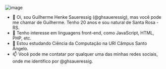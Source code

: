![image](https://user-images.githubusercontent.com/96593677/149566053-f7d5917f-a5c0-4315-8da7-94fedf65399a.png)


- 👋 Oi, sou Guilherme Henke Saueressig (@ghsaueressig), mas você pode me chamar de Guilherme. Tenho 20 anos e sou natural de Santa Rosa - RS.
- 👀 Tenho interesse em linguagens front-end, como JavaScript, HTML, PHP, etc.
- 🌱 Estou estudando Ciência da Computação na URI Câmpus Santo Ângelo.
- 📫 Você pode me contatar por qualquer uma das minhas redes sociais, onde me identifico por @ghsaueressig.

<!---
ghsaueressig/ghsaueressig is a ✨ special ✨ repository because its `README.md` (this file) appears on your GitHub profile.
You can click the Preview link to take a look at your changes.
--->
